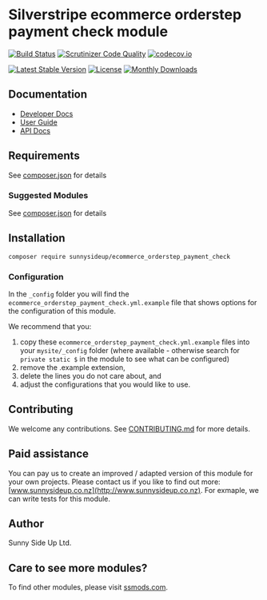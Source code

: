 # Silverstripe ecommerce orderstep payment check module
[![Build Status](https://travis-ci.org/sunnysideup/silverstripe-ecommerce_orderstep_payment_check.svg?branch=master)](https://travis-ci.org/sunnysideup/silverstripe-ecommerce_orderstep_payment_check)
[![Scrutinizer Code Quality](https://scrutinizer-ci.com/g/sunnysideup/silverstripe-ecommerce_orderstep_payment_check/badges/quality-score.png?b=master)](https://scrutinizer-ci.com/g/sunnysideup/silverstripe-ecommerce_orderstep_payment_check/?branch=master)
[![codecov.io](https://codecov.io/github/sunnysideup/silverstripe-ecommerce_orderstep_payment_check/coverage.svg?branch=master)](https://codecov.io/github/sunnysideup/silverstripe-ecommerce_orderstep_payment_check?branch=master)

[![Latest Stable Version](https://poser.pugx.org/sunnysideup/ecommerce_orderstep_payment_check/version)](https://packagist.org/packages/sunnysideup/ecommerce_orderstep_payment_check)
[![License](https://poser.pugx.org/sunnysideup/ecommerce_orderstep_payment_check/license)](https://packagist.org/packages/sunnysideup/ecommerce_orderstep_payment_check)
[![Monthly Downloads](https://poser.pugx.org/sunnysideup/ecommerce_orderstep_payment_check/d/monthly)](https://packagist.org/packages/sunnysideup/ecommerce_orderstep_payment_check)


## Documentation



 * [Developer Docs](docs/en/INDEX.md)
 * [User Guide](docs/en/userguide.md)
 * [API Docs](http://docs.ssmods.com/sunnysideup/ecommerce_orderstep_payment_check/classes.xhtml)


## Requirements



See [composer.json](composer.json) for details


### Suggested Modules



See [composer.json](composer.json) for details


## Installation


```
composer require sunnysideup/ecommerce_orderstep_payment_check
```

### Configuration



In the `_config` folder you will find the `ecommerce_orderstep_payment_check.yml.example`
file that shows options for the configuration of this module.

We recommend that you:

  1. copy these `ecommerce_orderstep_payment_check.yml.example` files into your
`mysite/_config` folder (where available - otherwise search for `private static $` in the module to see what can be configured)
  2. remove the .example extension,
  3. delete the lines you do not care about, and
  4. adjust the configurations that you would like to use.


## Contributing



We welcome any contributions. See [CONTRIBUTING.md](CONTRIBUTING.md) for more details.

## Paid assistance



You can pay us to create an improved / adapted version of this module for your own projects.  Please contact us if you like to find out more: [www.sunnysideup.co.nz](http://www.sunnysideup.co.nz).  For exmaple, we can write tests for this module.  

## Author



Sunny Side Up Ltd.


## Care to see more modules?

To find other modules, please visit [ssmods.com](http://ssmods.com/).

